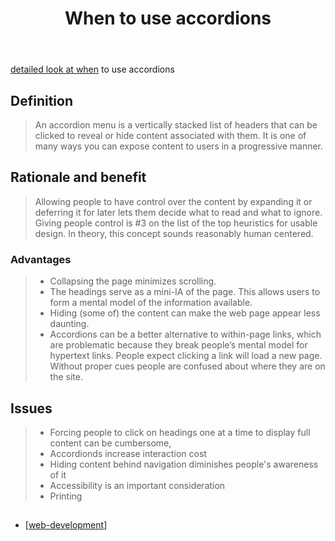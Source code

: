 ﻿---
title: When to use accordions
---
[detailed look at when](https://www.nngroup.com/articles/accordions-complex-content/) to use accordions

## Definition

> An accordion menu is a vertically stacked list of headers that can be clicked to reveal or hide content associated with them. It is one of many ways you can expose content to users in a progressive manner. 

## Rationale and benefit

> Allowing people to have control over the content by expanding it or deferring it for later lets them decide what to read and what to ignore. Giving people control is #3 on the list of the top heuristics for usable design. In theory, this concept sounds reasonably human centered.

### Advantages

> - Collapsing the page minimizes scrolling.
> - The headings serve as a mini-IA of the page. This allows users to form a mental model of the information available. 
> - Hiding (some of) the content can make the web page appear less daunting. 
> - Accordions can be a better alternative to within-page links, which are problematic because they break people’s mental model for hypertext links. People expect clicking a link will load a new page. Without proper cues people are confused about where they are on the site.

## Issues

> - Forcing people to click on headings one at a time to display full content can be cumbersome,
> - Accordionds increase interaction cost
> - Hiding content behind navigation diminishes people's awareness of it 
> - Accessibility is an important consideration
> - Printing

## 

- [[web-development]]




[//begin]: # "Autogenerated link references for markdown compatibility"
[web-development]: web-development "Web development"
[//end]: # "Autogenerated link references"